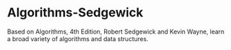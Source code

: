 # Algorithms-Sedgewick
Based on Algorithms, 4th Edition, Robert Sedgewick and Kevin Wayne, learn a broad variety of algorithms and data structures.
